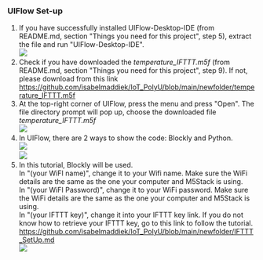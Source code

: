 ### UIFlow Set-up
1) If you have successfully installed UIFlow-Desktop-IDE (from README.md, section "Things you need for this project", step 5), extract the file and run "UIFlow-Desktop-IDE". <br/> <img src="https://user-images.githubusercontent.com/56757186/110102736-1ac20000-7de0-11eb-99e0-083316a503b4.png">
2) Check if you have downloaded the _temperature_IFTTT.m5f_ (from README.md, section "Things you need for this project", step 9). If not, please download from this link <br/> <https://github.com/isabelmaddiek/IoT_PolyU/blob/main/newfolder/temperature_IFTTT.m5f>
3) At the top-right corner of UIFlow, press the menu and press "Open". The file directory prompt will pop up, choose the downloaded file _temperature_IFTTT.m5f_ <br/> <img src="https://user-images.githubusercontent.com/56757186/110104799-91f89380-7de2-11eb-990a-d274b2ce6568.png">
4) In UIFlow, there are 2 ways to show the code: Blockly and Python.<br/> <img src="https://user-images.githubusercontent.com/56757186/110105647-9e312080-7de3-11eb-9bf7-daf4ef09408e.jpg"> <br/> <img src="https://user-images.githubusercontent.com/56757186/110105795-cae53800-7de3-11eb-8fd1-d4ef117f5271.jpg">
5) In this tutorial, Blockly will be used. <br/> In "(your WiFI name)", change it to your Wifi name. Make sure the WiFi details are the same as the one your computer and M5Stack is using. <br/> In "(your WiFI Password)", change it to your WiFi password. Make sure the WiFi details are the same as the one your computer and M5Stack is using. <br/> In "(your IFTTT key)", change it into your IFTTT key link. If you do not know how to retrieve your IFTTT key, go to this link to follow the tutorial. <https://github.com/isabelmaddiek/IoT_PolyU/blob/main/newfolder/IFTTT_SetUp.md> <br/> <img src="https://user-images.githubusercontent.com/56757186/110106179-5068e800-7de4-11eb-8110-469a4cfc9c17.jpg">
